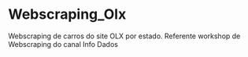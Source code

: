 # Webscraping_Olx
Webscraping de carros do site OLX por estado.
Referente workshop de Webscraping do canal Info Dados
